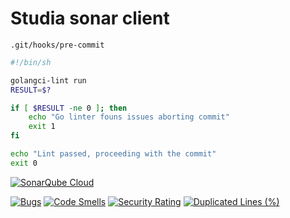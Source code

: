 # Studia sonar client

`.git/hooks/pre-commit`

``` bash
#!/bin/sh

golangci-lint run
RESULT=$?

if [ $RESULT -ne 0 ]; then
    echo "Go linter founs issues aborting commit"
    exit 1
fi

echo "Lint passed, proceeding with the commit"
exit 0
```


[![SonarQube Cloud](https://sonarcloud.io/images/project_badges/sonarcloud-highlight.svg)](https://sonarcloud.io/summary/new_code?id=Idlealist_studia_sonar_client)

[![Bugs](https://sonarcloud.io/api/project_badges/measure?project=Idlealist_studia_sonar_client&metric=bugs)](https://sonarcloud.io/summary/new_code?id=Idlealist_studia_sonar_client)
[![Code Smells](https://sonarcloud.io/api/project_badges/measure?project=Idlealist_studia_sonar_client&metric=code_smells)](https://sonarcloud.io/summary/new_code?id=Idlealist_studia_sonar_client)
[![Security Rating](https://sonarcloud.io/api/project_badges/measure?project=Idlealist_studia_sonar_client&metric=security_rating)](https://sonarcloud.io/summary/new_code?id=Idlealist_studia_sonar_client)
[![Duplicated Lines (%)](https://sonarcloud.io/api/project_badges/measure?project=Idlealist_studia_sonar_client&metric=duplicated_lines_density)](https://sonarcloud.io/summary/new_code?id=Idlealist_studia_sonar_client)